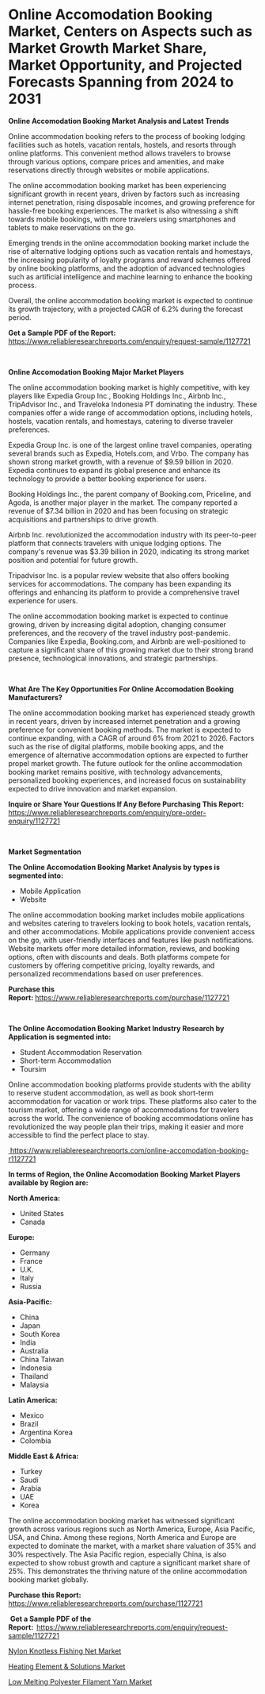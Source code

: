 <p><h1>Online Accomodation Booking Market, Centers on Aspects such as Market Growth Market Share, Market Opportunity, and Projected Forecasts Spanning from 2024 to 2031</h1></p><p><strong>Online Accomodation Booking Market Analysis and Latest Trends</strong></p>
<p><p>Online accommodation booking refers to the process of booking lodging facilities such as hotels, vacation rentals, hostels, and resorts through online platforms. This convenient method allows travelers to browse through various options, compare prices and amenities, and make reservations directly through websites or mobile applications.</p><p>The online accommodation booking market has been experiencing significant growth in recent years, driven by factors such as increasing internet penetration, rising disposable incomes, and growing preference for hassle-free booking experiences. The market is also witnessing a shift towards mobile bookings, with more travelers using smartphones and tablets to make reservations on the go.</p><p>Emerging trends in the online accommodation booking market include the rise of alternative lodging options such as vacation rentals and homestays, the increasing popularity of loyalty programs and reward schemes offered by online booking platforms, and the adoption of advanced technologies such as artificial intelligence and machine learning to enhance the booking process.</p><p>Overall, the online accommodation booking market is expected to continue its growth trajectory, with a projected CAGR of 6.2% during the forecast period.</p></p>
<p><strong>Get a Sample PDF of the Report:&nbsp;</strong> <a href="https://www.reliableresearchreports.com/enquiry/request-sample/1127721">https://www.reliableresearchreports.com/enquiry/request-sample/1127721</a></p>
<p>&nbsp;</p>
<p><strong>Online Accomodation Booking Major Market Players</strong></p>
<p><p>The online accommodation booking market is highly competitive, with key players like Expedia Group Inc., Booking Holdings Inc., Airbnb Inc., TripAdvisor Inc., and Traveloka Indonesia PT dominating the industry. These companies offer a wide range of accommodation options, including hotels, hostels, vacation rentals, and homestays, catering to diverse traveler preferences.</p><p>Expedia Group Inc. is one of the largest online travel companies, operating several brands such as Expedia, Hotels.com, and Vrbo. The company has shown strong market growth, with a revenue of $9.59 billion in 2020. Expedia continues to expand its global presence and enhance its technology to provide a better booking experience for users.</p><p>Booking Holdings Inc., the parent company of Booking.com, Priceline, and Agoda, is another major player in the market. The company reported a revenue of $7.34 billion in 2020 and has been focusing on strategic acquisitions and partnerships to drive growth.</p><p>Airbnb Inc. revolutionized the accommodation industry with its peer-to-peer platform that connects travelers with unique lodging options. The company's revenue was $3.39 billion in 2020, indicating its strong market position and potential for future growth.</p><p>Tripadvisor Inc. is a popular review website that also offers booking services for accommodations. The company has been expanding its offerings and enhancing its platform to provide a comprehensive travel experience for users.</p><p>The online accommodation booking market is expected to continue growing, driven by increasing digital adoption, changing consumer preferences, and the recovery of the travel industry post-pandemic. Companies like Expedia, Booking.com, and Airbnb are well-positioned to capture a significant share of this growing market due to their strong brand presence, technological innovations, and strategic partnerships.</p></p>
<p>&nbsp;</p>
<p><strong>What Are The Key Opportunities For Online Accomodation Booking Manufacturers?</strong></p>
<p><p>The online accommodation booking market has experienced steady growth in recent years, driven by increased internet penetration and a growing preference for convenient booking methods. The market is expected to continue expanding, with a CAGR of around 6% from 2021 to 2026. Factors such as the rise of digital platforms, mobile booking apps, and the emergence of alternative accommodation options are expected to further propel market growth. The future outlook for the online accommodation booking market remains positive, with technology advancements, personalized booking experiences, and increased focus on sustainability expected to drive innovation and market expansion.</p></p>
<p><strong>Inquire or Share Your Questions If Any Before Purchasing This Report:</strong> <a href="https://www.reliableresearchreports.com/enquiry/pre-order-enquiry/1127721">https://www.reliableresearchreports.com/enquiry/pre-order-enquiry/1127721</a></p>
<p>&nbsp;</p>
<p><strong>Market Segmentation</strong></p>
<p><strong>The Online Accomodation Booking Market Analysis by types is segmented into:</strong></p>
<p><ul><li>Mobile Application</li><li>Website</li></ul></p>
<p><p>The online accommodation booking market includes mobile applications and websites catering to travelers looking to book hotels, vacation rentals, and other accommodations. Mobile applications provide convenient access on the go, with user-friendly interfaces and features like push notifications. Website markets offer more detailed information, reviews, and booking options, often with discounts and deals. Both platforms compete for customers by offering competitive pricing, loyalty rewards, and personalized recommendations based on user preferences.</p></p>
<p><strong>Purchase this Report:&nbsp;</strong><a href="https://www.reliableresearchreports.com/purchase/1127721">https://www.reliableresearchreports.com/purchase/1127721</a></p>
<p>&nbsp;</p>
<p><strong>The Online Accomodation Booking Market Industry Research by Application is segmented into:</strong></p>
<p><ul><li>Student Accommodation Reservation</li><li>Short-term Accommodation</li><li>Toursim</li></ul></p>
<p><p>Online accommodation booking platforms provide students with the ability to reserve student accommodation, as well as book short-term accommodation for vacation or work trips. These platforms also cater to the tourism market, offering a wide range of accommodations for travelers across the world. The convenience of booking accommodations online has revolutionized the way people plan their trips, making it easier and more accessible to find the perfect place to stay.</p></p>
<p><a href="https://www.reliableresearchreports.com/online-accomodation-booking-r1127721">&nbsp;https://www.reliableresearchreports.com/online-accomodation-booking-r1127721</a></p>
<p><strong>In terms of Region, the Online Accomodation Booking Market Players available by Region are:</strong></p>
<p>
    <p> <strong> North America: </strong>
        <ul>
            <li>United States</li>
            <li>Canada</li>
        </ul>
        </p> 
    <p> <strong> Europe: </strong>
        <ul>
            <li>Germany</li>
            <li>France</li>
            <li>U.K.</li>
            <li>Italy</li>
            <li>Russia</li>
        </ul>
        </p> 
    <p> <strong> Asia-Pacific: </strong>
        <ul>
            <li>China</li>
            <li>Japan</li>
            <li>South Korea</li>
            <li>India</li>
            <li>Australia</li>
            <li>China Taiwan</li>
            <li>Indonesia</li>
            <li>Thailand</li>
            <li>Malaysia</li>
        </ul>
        </p> 
    <p> <strong> Latin America: </strong>
        <ul>
            <li>Mexico</li>
            <li>Brazil</li>
            <li>Argentina Korea</li>
            <li>Colombia</li>
        </ul>
        </p> 
    <p> <strong> Middle East & Africa: </strong>
        <ul>
            <li>Turkey</li>
            <li>Saudi</li>
            <li>Arabia</li>
            <li>UAE</li>
            <li>Korea</li>
        </ul>
    </p>
    </p>
<p><p>The online accommodation booking market has witnessed significant growth across various regions such as North America, Europe, Asia Pacific, USA, and China. Among these regions, North America and Europe are expected to dominate the market, with a market share valuation of 35% and 30% respectively. The Asia Pacific region, especially China, is also expected to show robust growth and capture a significant market share of 25%. This demonstrates the thriving nature of the online accommodation booking market globally.</p></p>
<p><strong>Purchase this Report: </strong><a href="https://www.reliableresearchreports.com/purchase/1127721">https://www.reliableresearchreports.com/purchase/1127721</a></p>
<p>&nbsp;<strong>Get a Sample PDF of the Report:&nbsp;&nbsp;</strong><a href="https://www.reliableresearchreports.com/enquiry/request-sample/1127721">https://www.reliableresearchreports.com/enquiry/request-sample/1127721</a></p>
<p><strong></strong></p>
<p><p><a href="https://www.linkedin.com/pulse/nylon-knotless-fishing-netnbspmarket-focuses-market-share-7msre">Nylon Knotless Fishing Net Market</a></p><p><a href="https://www.linkedin.com/pulse/heating-element-amp-solutions-market-report-reveals-xyuue?trackingId=V%2BUSXodkp1vUcZDDUa2GPw%3D%3D">Heating Element & Solutions Market</a></p><p><a href="https://www.linkedin.com/pulse/low-melting-polyester-filament-yarn-market-research-report-tog5e">Low Melting Polyester Filament Yarn Market</a></p></p>